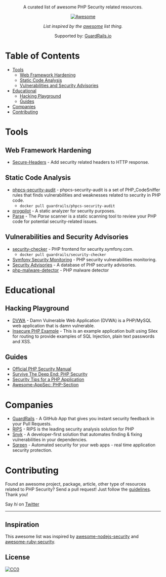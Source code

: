 <br/>
<div align="center">

A curated list of awesome PHP Security related resources.

[![Awesome](https://awesome.re/badge.svg)](https://awesome.re)

*List inspired by the [awesome](https://github.com/sindresorhus/awesome) list thing.*

Supported by: [GuardRails.io](https://github.com/apps/guardrails)

</div>

# Table of Contents

- [Tools](#projects)
  - [Web Framework Hardening](#web-framework-hardening)
  - [Static Code Analysis](#static-code-analysis)
  - [Vulnerabilities and Security Advisories](#vulnerabilities-and-security-advisories)
- [Educational](#educational)
  - [Hacking Playground](#hacking-playground)
  - [Guides](#guides)
- [Companies](#companies)
- [Contributing](#contributing)

# Tools

## Web Framework Hardening

- [Secure-Headers](https://github.com/BePsvPT/secure-headers) - Add security related headers to HTTP response.

## Static Code Analysis

- [phpcs-security-audit](https://github.com/FloeDesignTechnologies/phpcs-security-audit) - phpcs-security-audit is a set of PHP_CodeSniffer rules that finds vulnerabilities and weaknesses related to security in PHP code.
  - `docker pull guardrails/phpcs-security-audit`
- [progpilot](https://github.com/designsecurity/progpilot) - A static analyzer for security purposes.
- [Parse](https://github.com/psecio/parse) - The *Parse* scanner is a static scanning tool to review your PHP code for potential security-related issues.

## Vulnerabilities and Security Advisories

- [security-checker](https://github.com/sensiolabs/security-checker) - PHP frontend for security.symfony.com.
  - `docker pull guardrails/security-checker`
- [Symfony Security Monitoring](https://security.symfony.com/) - PHP security vulnerabilities monitoring.
- [Security Advisories](https://github.com/FriendsOfPHP/security-advisories) - A database of PHP security advisories.
- [php-malware-detector](https://github.com/ollyxar/php-malware-detector) - PHP malware detector

# Educational

## Hacking Playground

- [DVWA](https://github.com/ethicalhack3r/DVWA) - Damn Vulnerable Web Application (DVWA) is a PHP/MySQL web application that is damn vulnerable.
- [Insecure PHP Example](https://github.com/rickogden/insecure-php-example) - This is an example application built using Silex for routing to provide examples of SQL Injection, plain text passwords and XSS.

## Guides

- [Official PHP Security Manual](http://php.net/manual/en/security.php)
- [Survive The Deep End: PHP Security](https://phpsecurity.readthedocs.io/en/latest/)
- [Security Tips for a PHP Application](https://dev.to/restoreddev/security-tips-for-a-php-application-4e9a)
- [Awesome-AppSec: PHP-Section](https://github.com/paragonie/awesome-appsec#php)

# Companies

- [GuardRails](https://www.guardrails.io) - A GitHub App that gives you instant security feedback in your Pull Requests.
- [RIPS](https://www.ripstech.com) - RIPS is the leading security analysis solution for PHP
- [Snyk](https://snyk.io) - A developer-first solution that automates finding & fixing vulnerabilities in your dependencies.
- [Sqreen](https://sqreen.io) - Automated security for your web apps - real time application security protection.

# Contributing

Found an awesome project, package, article, other type of resources related to PHP Security? Send a pull request!
Just follow the [guidelines](/CONTRIBUTING.md). Thank you!

Say *hi* on [Twitter](https://twitter.com/s_streichsbier)

---

## Inspiration

This awesome list was inspired by [awesome-nodejs-security](https://github.com/lirantal/awesome-nodejs-security) and [awesome-ruby-security](https://github.com/pxlpnk/awesome-ruby-security).

## License

[![CC0](https://mirrors.creativecommons.org/presskit/buttons/88x31/svg/cc-zero.svg)](http://creativecommons.org/publicdomain/zero/1.0/)
